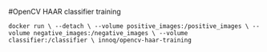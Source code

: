 #OpenCV HAAR classifier training

``
docker run \
  --detach \
  --volume positive_images:/positive_images \
  --volume negative_images:/negative_images \
  --volume classifier:/classifier \
innoq/opencv-haar-training
``
